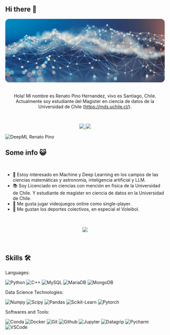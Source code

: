 
## Hi there 👋

<div align="center">
    <img src='graph.jpg' style="border-radius: 12px"> 
</div>

<br>

<div align="center">

Hola! Mi nombre es Renato Pino Hernandez, vivo es Santiago, Chile. Actualmente soy estudiante del
Magister en ciencia de datos de la Universidad de Chile (https://mds.uchile.cl/).


</div>

<br>

<p align="center">
    <a href=https://www.linkedin.com/in/renato-pino-2691b5185/">
        <img src="https://img.shields.io/badge/LinkedIn-0077B5?style=for-the-badge&logo=linkedin"/>
    </a>
    <a href="mailto:renato.pino@ug.uchile.cl">
        <img src="https://img.shields.io/badge/Gmail-D14836?style=for-the-badge&logo=gmail"/>
    </a>
</p>

![DeepML Renato Pino](https://img.shields.io/badge/dynamic/json?url=https%3A%2F%2Fraw.githubusercontent.com%2Fsilvermete0r%2Fdeepml-top%2Fmain%2Fbadges.json&query=%24.1eb270f2148c211f72c94d84aba42430.label&prefix=Rank%20&style=plastic&label=%F0%9F%9A%80%20DeepML&color=4d0dfd&link=https%3A%2F%2Fwww.deep-ml.com%2Fleaderboard)

## Some info 😺

<br>

- 💙 Estoy interesado en Machine y Deep Learning en los campos de las ciencias matemáticas y astronomía, inteligencia artificial y LLM. 
- 📚 Soy Licenciado en ciencias con mención en física de la Universidad de Chile. Y estudiante de magíster en ciencia de datos en la Universidad de Chile.
- 👾 Me gusta jugar videojuegos online como single-player.
- 🏐 Me gustan los deportes colectivos, en especial el Voleibol.

<br>
<br>

<div align='center'>
<img src="https://github-readme-stats.vercel.app/api?username=zerzer0&count_private=true&show_icons=true&custom_title=Github&theme=chartreuse-dark&bg_color=0,000000,130F40&layout=compact&border_radius=8">
</div>

<br>
<br>

## Skills 🛠️

Languages:

![Python](https://img.shields.io/badge/-Python-000?&logo=Python)
![C++](https://img.shields.io/badge/-C++-000?&logo=c%2b%2b&logoColor=00599C)
![MySQL](https://img.shields.io/badge/-MySQL-000?&logo=mysql)
![MariaDB](https://img.shields.io/badge/-MariaDB-000?&logo=mysql)
![MongoDB](https://img.shields.io/badge/-MongoDB-000?&logo=mongodb)


Data Science Technologies:

![Numpy](https://img.shields.io/badge/-Numpy-000?&logo=numpy)
![Scipy](https://img.shields.io/badge/-Scipy-000?&logo=scipy)
![Pandas](https://img.shields.io/badge/-Pandas-000?&logo=pandas)
![Scikit-Learn](https://img.shields.io/badge/-Scikit_Learn-000?&logo=scikit-learn)
![Pytorch](https://img.shields.io/badge/-PyTorch-000?&logo=pytorch)

Softwares and Tools:

![Conda](https://img.shields.io/badge/Conda-000?&logo=anaconda)
![Docker](https://img.shields.io/badge/Docker-000?&logo=docker)
![Git](https://img.shields.io/badge/Git-000?&logo=git)
![Github](https://img.shields.io/badge/GitHub-000?&logo=github)
![Jupyter](https://img.shields.io/badge/Jupyter-000?&logo=Jupyter)
![Datagrip](https://img.shields.io/badge/Datagrip-000?&logo=datagrip)
![Pycharm](https://img.shields.io/badge/Pycharm-000?&logo=pycharm)
![VSCode](https://img.shields.io/badge/VSCode-000?&logo=visual%20studio%20code)
